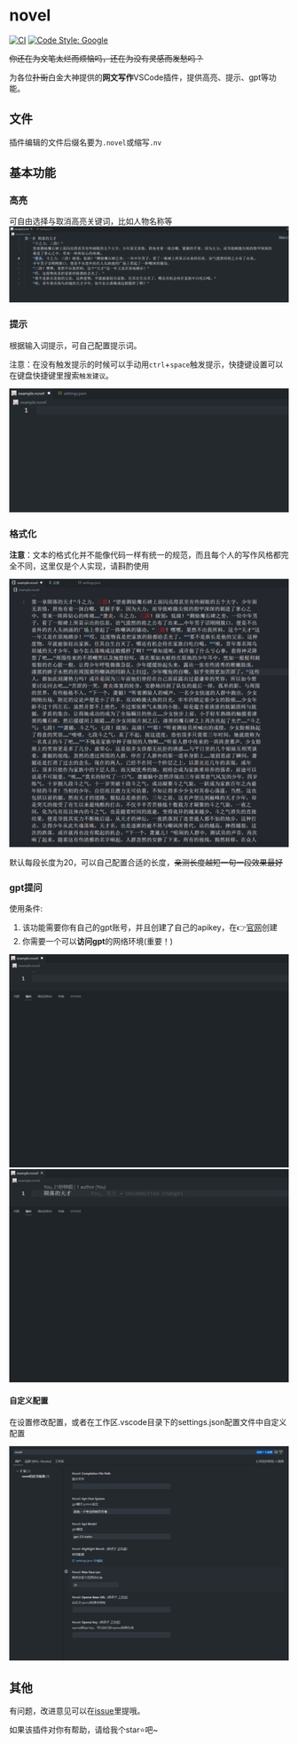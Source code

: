 # novel

<p align="left">
<a href="https://github.com/eirueirufu/novel"><img src="https://github.com/eirueirufu/novel/workflows/ci/badge.svg?branch=main" alt="CI"></a>
<a href="https://github.com/google/gts"><img src="https://img.shields.io/badge/code%20style-google-blueviolet.svg" alt="Code Style: Google"></a>
</p>

~~你还在为文笔太烂而烦恼吗，还在为没有灵感而发愁吗？~~

为各位~~扑街~~白金大神提供的**网文写作**VSCode插件，提供高亮、提示、gpt等功能。

## 文件

插件编辑的文件后缀名要为`.novel`或缩写`.nv`

## 基本功能

### 高亮

可自由选择与取消高亮关键词，比如人物名称等
![高亮](./media/readme/highlight.gif)

### 提示

根据输入词提示，可自己配置提示词。

注意：在没有触发提示的时候可以手动用`ctrl`+`space`触发提示，快捷键设置可以在键盘快捷键里搜索`触发建议`。

![提示](./media/readme/completion.gif)

### 格式化

**注意**：文本的格式化并不能像代码一样有统一的规范，而且每个人的写作风格都完全不同，这里仅是个人实现，请斟酌使用

![格式化](./media/readme/format.gif)

默认每段长度为20，可以自己配置合适的长度，~~亲测长度越短一句一段效果最好~~

### gpt提问

使用条件: 
1. 该功能需要你有自己的gpt账号，并且创建了自己的apikey，在👉[官网](https://platform.openai.com/account/api-keys)创建
2. 你需要一个可以**访问gpt**的网络环境(重要！)

![gpt1](./media/readme/gpt1.gif)
![gpt2](./media/readme/gpt2.gif)

#### 自定义配置

在设置修改配置，或者在工作区.vscode目录下的settings.json配置文件中自定义配置

![setting](./media/readme/setting.png)

## 其他

有问题，改进意见可以在[issue](https://github.com/eirueirufu/novel/issues)里提哦。

如果该插件对你有帮助，请给我个star⭐吧~